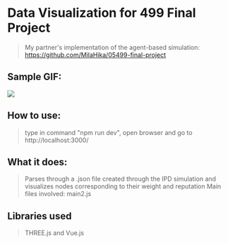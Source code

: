 # Data Visualization for 499 Final Project
> My partner's implementation of the agent-based simulation: https://github.com/MilaHika/05499-final-project

## Sample GIF:
![](/Animation.gif)

## How to use: 
>type in command "npm run dev", open browser and go to http://localhost:3000/

## What it does:
>Parses through a .json file created through the IPD simulation and visualizes nodes 
>corresponding to their weight and reputation
>Main files involved: main2.js 
## Libraries used
>THREE.js and Vue.js

